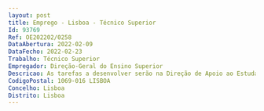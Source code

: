 ```yaml
--- 
layout: post
title: Emprego - Lisboa - Técnico Superior
Id: 93769
Ref: OE202202/0258
DataAbertura: 2022-02-09
DataFecho: 2022-02-23
Trabalho: Técnico Superior
Empregador: Direção-Geral do Ensino Superior
Descricao: As tarefas a desenvolver serão na Direção de Apoio ao Estudante, na área daGestão Orçamental do FAS (Fundo de Ação Social), designadamente Tarefas da área financeira de um serviço integrado da Administração Pública Contabilização de receitas e despesas Alterações orçamentais Elaboração de mapas de prestação de contas.
CodigoPostal: 1069-016 LISBOA
Concelho: Lisboa
Distrito: Lisboa
--- 
```

